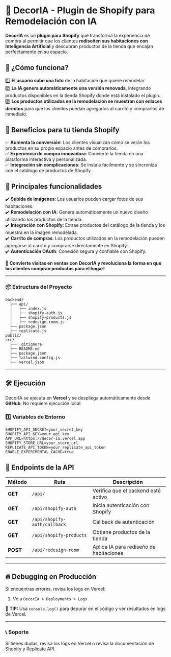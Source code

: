 # 🏡 **DecorIA - Plugin de Shopify para Remodelación con IA**

**DecorIA** es un **plugin para Shopify** que transforma la experiencia de compra al permitir que los clientes **rediseñen sus habitaciones con Inteligencia Artificial** y descubran productos de la tienda que encajan perfectamente en su espacio.

## 🔹 **¿Cómo funciona?**
1️⃣ **El usuario sube una foto** de la habitación que quiere remodelar.  
2️⃣ **La IA genera automáticamente una versión renovada**, integrando productos disponibles en la tienda Shopify donde está instalado el plugin.  
3️⃣ **Los productos utilizados en la remodelación se muestran con enlaces directos** para que los clientes puedan agregarlos al carrito y comprarlos de inmediato.  

## 🎯 **Beneficios para tu tienda Shopify**
✅ **Aumenta la conversión**: Los clientes visualizan cómo se verán los productos en su propio espacio antes de comprarlos.  
✅ **Experiencia de compra innovadora**: Convierte la tienda en una plataforma interactiva y personalizada.  
✅ **Integración sin complicaciones**: Se instala fácilmente y se sincroniza con el catálogo de productos de Shopify.  

## 🚀 **Principales funcionalidades**
✔️ **Subida de imágenes**: Los usuarios pueden cargar fotos de sus habitaciones.  
✔️ **Remodelación con IA**: Genera automáticamente un nuevo diseño utilizando los productos de la tienda.  
✔️ **Integración con Shopify**: Extrae productos del catálogo de la tienda y los muestra en la imagen remodelada.  
✔️ **Carrito de compras**: Los productos utilizados en la remodelación pueden agregarse al carrito y comprarse directamente en Shopify.  
✔️ **Autenticación OAuth**: Conexión segura y confiable con Shopify.  

🚀 **Convierte visitas en ventas con DecorIA y revoluciona la forma en que los clientes compran productos para el hogar!**

---

### 📦 Estructura del Proyecto
```
backend/
  ├── api/
  │   ├── index.js
  │   ├── shopify-auth.js
  │   ├── shopify-products.js
  │   ├── redesign-room.js
  ├── package.json
  ├── replicate.js
public/
src/
  ├── .gitignore
  ├── README.md
  ├── package.json
  ├── tailwind.config.js
  ├── vercel.json
```

---

## 🛠 Ejecución
DecorIA se ejecuta en **Vercel** y se despliega automáticamente desde **GitHub**. No requiere ejecución local.

### 1️⃣ Variables de Entorno

```
SHOPIFY_API_SECRET=your_secret_key
SHOPIFY_API_KEY=your_api_key
APP_URL=https://decor-ia.vercel.app
SHOPIFY_STORE_URL=your_store_url
REPLICATE_API_TOKEN=your_replicate_api_token
ENABLE_EXPERIMENTAL_CACHE=true
```

## 📌 Endpoints de la API
| Método | Ruta | Descripción |
|--------|------|-------------|
| **GET** | `/api/` | Verifica que el backend esté activo |
| **GET** | `/api/shopify-auth` | Inicia autenticación con Shopify |
| **GET** | `/api/shopify-auth/callback` | Callback de autenticación |
| **GET** | `/api/shopify-products` | Obtiene productos de la tienda |
| **POST** | `/api/redesign-room` | Aplica IA para rediseño de habitaciones |

---

## 🔥 Debugging en Producción
Si encuentras errores, revisa los logs en Vercel:
1. Ve a `DecorIA > Deployments > Logs`

📌 **TIP:** Usa `console.log()` para depurar en el código y ver resultados en logs de Vercel.

---

### 📞 Soporte
Si tienes dudas, revisa los logs en Vercel o revisa la documentación de Shopify y Replicate API.
